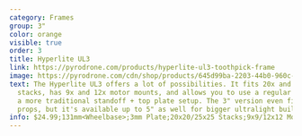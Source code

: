 ```yaml
---
category: Frames
group: 3"
color: orange
visible: true
order: 3
title: Hyperlite UL3
link: https://pyrodrone.com/products/hyperlite-ul3-toothpick-frame
image: https://pyrodrone.com/cdn/shop/products/645d99ba-2203-44b0-960c-94f2f5657074_1200x1200.jpg?v=1649119057
text: The Hyperlite UL3 offers a lot of possibilities. It fits 20x and 25x
  stacks, has 9x and 12x motor mounts, and allows you to use a regular canopy or
  a more traditional standoff + top plate setup. The 3" version even fits 3.5"
  props, but it's available up to 5" as well for bigger ultralight builds
info: $24.99;131mm<Wheelbase>;3mm Plate;20x20/25x25 Stacks;9x9/12x12 Motors;14.5g
---
```

